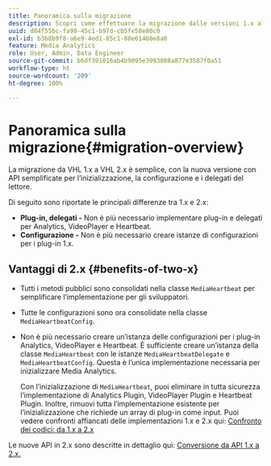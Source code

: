 ```yaml
---
title: Panoramica sulla migrazione
description: Scopri come effettuare la migrazione dalle versioni 1.x alle versioni 2.x dell’SDK per contenuti multimediali.
uuid: d84f55bc-fa90-45c1-b97d-cb5fe58e80c0
exl-id: b3b8b9f8-a6e9-4ed1-85c1-80e61460e8a0
feature: Media Analytics
role: User, Admin, Data Engineer
source-git-commit: b6df391016ab4b9095e3993808a877e3587f0a51
workflow-type: ht
source-wordcount: '209'
ht-degree: 100%

---
```


# Panoramica sulla migrazione{#migration-overview}

La migrazione da VHL 1.x a VHL 2.x è semplice, con la nuova versione con API semplificate per l’inizializzazione, la configurazione e i delegati del lettore.

Di seguito sono riportate le principali differenze tra 1.x e 2.x:

* **Plug-in, delegati -** Non è più necessario implementare plug-in e delegati per Analytics, VideoPlayer e Heartbeat.
* **Configurazione -** Non è più necessario creare istanze di configurazioni per i plug-in 1.x.

## Vantaggi di 2.x {#benefits-of-two-x}

* Tutti i metodi pubblici sono consolidati nella classe `MediaHeartbeat` per semplificare l’implementazione per gli sviluppatori.
* Tutte le configurazioni sono ora consolidate nella classe `MediaHeartbeatConfig`.
* Non è più necessario creare un’istanza delle configurazioni per i plug-in Analytics, VideoPlayer e Heartbeat. È sufficiente creare un’istanza della classe `MediaHeartbeat` con le istanze `MediaHeartbeatDelegate` e `MediaHeartbeatConfig`. Questa è l’unica implementazione necessaria per inizializzare Media Analytics.

   Con l’inizializzazione di `MediaHeartbeat`, puoi eliminare in tutta sicurezza l’implementazione di Analytics Plugin, VideoPlayer Plugin e Heartbeat Plugin. Inoltre, rimuovi tutta l’implementazione esistente per l’inizializzazione che richiede un array di plug-in come input. Puoi vedere confronti affiancati delle implementazioni 1.x e 2.x qui: [Confronto dei codici: da 1.x a 2.x](./code-comparison-1x-2x.md)

Le nuove API in 2.x sono descritte in dettaglio qui: [Conversione da API 1.x a 2.x.](./1x-2x-api-change.md)
